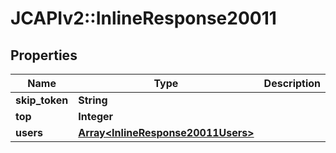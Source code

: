 # JCAPIv2::InlineResponse20011

## Properties
Name | Type | Description | Notes
------------ | ------------- | ------------- | -------------
**skip_token** | **String** |  | [optional] 
**top** | **Integer** |  | [optional] 
**users** | [**Array&lt;InlineResponse20011Users&gt;**](InlineResponse20011Users.md) |  | [optional] 

